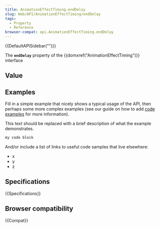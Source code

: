 ```yaml
---
title: AnimationEffectTiming.endDelay
slug: Web/API/AnimationEffectTiming/endDelay
tags:
  - Property
  - Reference
browser-compat: api.AnimationEffectTiming.endDelay
---
```

{{DefaultAPISidebar("")}}

The **`endDelay`** property of the {{domxref("AnimationEffectTiming")}} interface 

## Value



## Examples

Fill in a simple example that nicely shows a typical usage of the API, then perhaps some more complex examples (see our guide on how to add [code examples](/en-US/docs/MDN/Contribute/Structures/Code_examples) for more information).

This text should be replaced with a brief description of what the example demonstrates.

```js
my code block
```

And/or include a list of links to useful code samples that live elsewhere:

*   x
*   y
*   z

## Specifications

{{Specifications}}

## Browser compatibility

{{Compat}}


